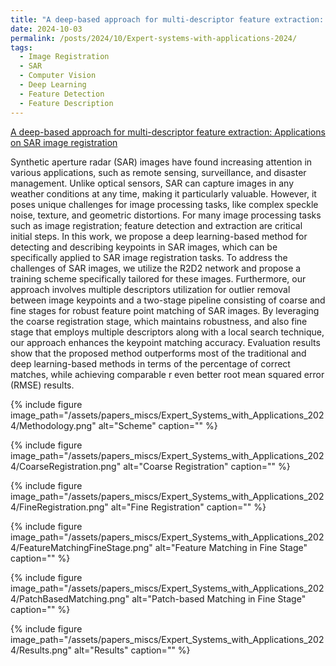 ```yaml
---
title: "A deep-based approach for multi-descriptor feature extraction: Applications on SAR image registration" 
date: 2024-10-03
permalink: /posts/2024/10/Expert-systems-with-applications-2024/
tags:
  - Image Registration
  - SAR
  - Computer Vision
  - Deep Learning
  - Feature Detection
  - Feature Description
---
```



 [A deep-based approach for multi-descriptor feature extraction: Applications on SAR image registration](https://www.sciencedirect.com/science/article/abs/pii/S0957417424011576)


Synthetic aperture radar (SAR) images have found increasing attention in various applications, such as remote sensing, surveillance, and disaster management. Unlike optical sensors, SAR can capture images in any weather conditions at any time, making it particularly valuable. However, it poses unique challenges for image processing tasks, like complex speckle noise, texture, and geometric distortions. For many image processing tasks such as image registration; feature detection and extraction are critical initial steps. In this work, we propose a deep learning-based method for detecting and describing keypoints in SAR images, which can be specifically applied to SAR image registration tasks. To address the challenges of SAR images, we utilize the R2D2 network and propose a training scheme specifically tailored for these images. Furthermore, our approach involves multiple descriptors utilization for outlier removal between image keypoints and a two-stage pipeline consisting of coarse and fine stages for robust feature point matching of SAR images. By leveraging the coarse registration stage, which maintains robustness, and also  fine stage that employs multiple descriptors along with a local search technique, our approach enhances the keypoint matching accuracy. Evaluation results show that the proposed method outperforms most of the traditional and deep learning-based methods in terms of the percentage of correct matches, while achieving comparable r even better root mean squared error (RMSE) results.

{% include figure image_path="/assets/papers_miscs/Expert_Systems_with_Applications_2024/Methodology.png" alt="Scheme" caption="" %}

{% include figure image_path="/assets/papers_miscs/Expert_Systems_with_Applications_2024/CoarseRegistration.png" alt="Coarse Registration" caption="" %}

{% include figure image_path="/assets/papers_miscs/Expert_Systems_with_Applications_2024/FineRegistration.png" alt="Fine Registration" caption="" %}

{% include figure image_path="/assets/papers_miscs/Expert_Systems_with_Applications_2024/FeatureMatchingFineStage.png" alt="Feature Matching in Fine Stage" caption="" %}

{% include figure image_path="/assets/papers_miscs/Expert_Systems_with_Applications_2024/PatchBasedMatching.png" alt="Patch-based Matching in Fine Stage" caption="" %}

{% include figure image_path="/assets/papers_miscs/Expert_Systems_with_Applications_2024/Results.png" alt="Results" caption="" %}

